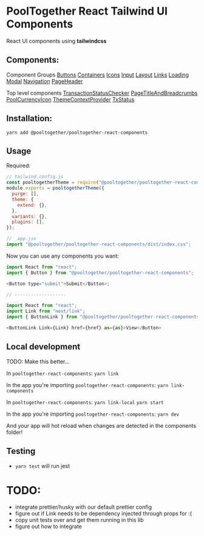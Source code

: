 # PoolTogether React Tailwind UI Components

React UI components using **tailwindcss**

## Components:

Component Groups
[Buttons](https://github.com/pooltogether/pooltogether-react-components/tree/main/lib/components/Buttons)
[Containers](https://github.com/pooltogether/pooltogether-react-components/tree/main/lib/components/Containers)
[Icons](https://github.com/pooltogether/pooltogether-react-components/tree/main/lib/components/Icons)
[Input](https://github.com/pooltogether/pooltogether-react-components/tree/main/lib/components/Input)
[Layout](https://github.com/pooltogether/pooltogether-react-components/tree/main/lib/components/Layout)
[Links](https://github.com/pooltogether/pooltogether-react-components/tree/main/lib/components/Links)
[Loading](https://github.com/pooltogether/pooltogether-react-components/tree/main/lib/components/Loading)
[Modal](https://github.com/pooltogether/pooltogether-react-components/tree/main/lib/components/Modal)
[Navigation](https://github.com/pooltogether/pooltogether-react-components/tree/main/lib/components/Navigation)
[PageHeader](https://github.com/pooltogether/pooltogether-react-components/tree/main/lib/components/PageHeader)

Top level components
[TransactionStatusChecker](https://github.com/pooltogether/pooltogether-react-components/tree/main/lib/components/TransactionStatusChecker)
[PageTitleAndBreadcrumbs](https://github.com/pooltogether/pooltogether-react-components/tree/main/lib/components/PageTitleAndBreadcrumbs.jsx)
[PoolCurrencyIcon](https://github.com/pooltogether/pooltogether-react-components/tree/main/lib/components/PoolCurrencyIcon.jsx)
[ThemeContextProvider](https://github.com/pooltogether/pooltogether-react-components/tree/main/lib/components/ThemeContextProvider.jsx)
[TxStatus](https://github.com/pooltogether/pooltogether-react-components/tree/main/lib/components/TxStatus.jsx)


## Installation:

`yarn add @pooltogether/pooltogether-react-components`

## Usage

Required:

```js
// tailwind.config.js
const pooltogetherTheme = require("@pooltogether/pooltogether-react-components");
module.exports = pooltogetherTheme({
  purge: [],
  theme: {
    extend: {},
  },
  variants: {},
  plugins: [],
});
```

```js
// _app.jsx
import "@pooltogether/pooltogether-react-components/dist/index.css";
```

Now you can use any components you want:

```js
import React from "react";
import { Button } from "@pooltogether/pooltogether-react-components";

<Button type="submit">Submit</Button>;

// -------------------

import React from "react";
import Link from "next/link";
import { ButtonLink } from "@pooltogether/pooltogether-react-components";

<ButtonLink Link={Link} href={href} as={as}>View</Button>
```

## Local development

TODO: Make this better...

In `pooltogether-react-components`:
`yarn link`

In the app you're importing `pooltogether-react-components`:
`yarn link-components`

In `pooltogether-react-components`:
`yarn link-local`
`yarn start`

In the app you're importing `pooltogether-react-components`:
`yarn dev`

And your app will hot reload when changes are detected in the components folder!

## Testing

- `yarn test` will run jest

# TODO:

- integrate prettier/husky with our default prettier config
- figure out if Link needs to be dependency injected through props for <PageTitleAndBreadcrumbs /> :(
- copy unit tests over and get them running in this lib
- figure out how to integrate <PoolCurrencyIcon />
